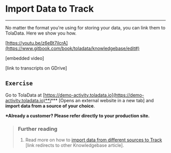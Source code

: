 # Import Data to Track

---

No matter the format you're using for storing your data, you can link them to TolaData. Here we show you how. 

[https://youtu.be/z6eBt7ilcrA](https://www.gitbook.com/book/toladata/knowledgebase/edit#)

\[embedded video\]

\[link to transcripts on GDrive\]

## `Exercise`

Go to TolaData at [https://demo-activity.toladata.io](https://demo-activity.toladata.io)**\*** \[Opens an external website in a new tab\] and **import data from a source of your choice**.

**\*Already a customer? Please refer directly to your production site.**

> ### Further reading
>
> 1. Read more on how to [import data from different sources to Track](https://help.toladata.com/import-datasets.html) \[link redirects to other Knowledgebase article\].

## 

## 

## 




